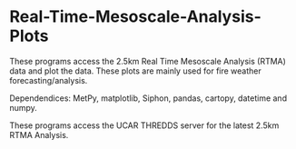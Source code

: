 # Real-Time-Mesoscale-Analysis-Plots
These programs access the 2.5km Real Time Mesoscale Analysis (RTMA) data and plot the data. These
 plots are mainly used for fire weather forecasting/analysis. 

 Dependendices: MetPy, matplotlib, Siphon, pandas, cartopy, datetime and numpy. 

 These programs access the UCAR THREDDS server for the latest 2.5km RTMA Analysis. 
